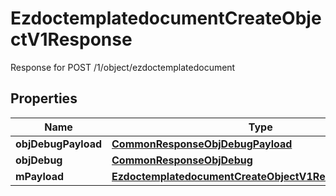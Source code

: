

# EzdoctemplatedocumentCreateObjectV1Response

Response for POST /1/object/ezdoctemplatedocument

## Properties

| Name | Type | Description | Notes |
|------------ | ------------- | ------------- | -------------|
|**objDebugPayload** | [**CommonResponseObjDebugPayload**](CommonResponseObjDebugPayload.md) |  |  |
|**objDebug** | [**CommonResponseObjDebug**](CommonResponseObjDebug.md) |  |  [optional] |
|**mPayload** | [**EzdoctemplatedocumentCreateObjectV1ResponseMPayload**](EzdoctemplatedocumentCreateObjectV1ResponseMPayload.md) |  |  |



